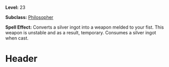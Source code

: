 <!-- TITLE: Spell: Silverfist -->
<!-- SUBTITLE:  -->

**Level:** 23

**Subclass:** [Philosopher](philosopher)

**Spell Effect:** Converts a silver ingot into a weapon melded to your fist.  This weapon is unstable and as a result, temporary.  Consumes a silver ingot when cast.

# Header